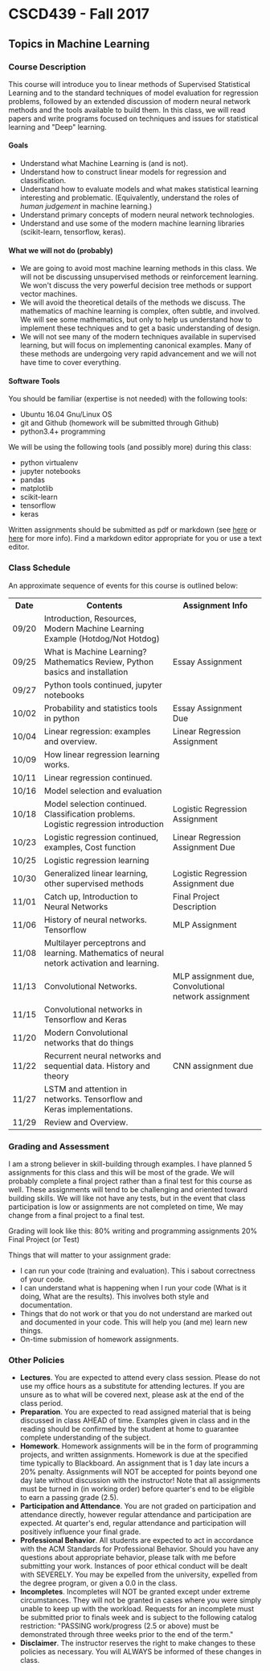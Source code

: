 # CSCD439 - Fall 2017
## Topics in Machine Learning

### Course Description

This course will introduce you to linear methods of Supervised Statistical Learning and to the standard techniques of model evaluation for regression problems, followed by an extended discussion of modern neural network methods and the tools available to build them.  In this class, we will read papers and write programs focused on techniques and issues for statistical learning and "Deep" learning.

#### Goals
* Understand what Machine Learning is (and is not).
* Understand how to construct linear models for regression and classification.
* Understand how to evaluate models and what makes statistical learning interesting and problematic. (Equivalently, understand the roles of *human judgement* in machine learning.)
* Understand primary concepts of modern neural network technologies.
* Understand and use some of the modern machine learning libraries (scikit-learn, tensorflow, keras).

#### What we will not do (probably)
* We are going to avoid most machine learning methods in this class.  We will not be discussing unsupervised methods or reinforcement learning.  We won't discuss the very powerful decision tree methods or support vector machines.  
* We will avoid the theoretical details of the methods we discuss.  The mathematics of machine learning is complex, often subtle, and involved.  We will see some mathematics, but only to help us understand how to implement these techniques and to get a basic understanding of design.
* We will not see many of the modern techniques available in supervised learning, but will focus on implementing canonical examples.  Many of these methods are undergoing very rapid advancement and we will not have time to cover everything.

#### Software Tools
You should be familiar (expertise is not needed) with the following tools:

* Ubuntu 16.04 Gnu/Linux OS
* git and Github (homework will be submitted through Github)
* python3.4+ programming 

We will be using the following tools (and possibly more) during this class:

* python virtualenv
* jupyter notebooks
* pandas
* matplotlib
* scikit-learn
* tensorflow
* keras

Written assignments should be submitted as pdf or markdown (see [here](https://github.com/adam-p/markdown-here/wiki/Markdown-Cheatsheet) or [here](https://daringfireball.net/projects/markdown/syntax) for more info).  Find a markdown editor appropriate for you or use a text editor.

### Class Schedule
An approximate sequence of events for this course is outlined below:

<table>
<tr><th>Date</th><th>Contents</th><th>Assignment Info</th></tr>
<tr><td>09/20</td><td>Introduction, Resources, Modern Machine Learning Example (Hotdog/Not Hotdog)</td><td></td></tr>
<tr><td>09/25</td><td>What is Machine Learning? Mathematics Review, Python basics and installation</td><td>Essay Assignment</td></tr>
<tr><td>09/27</td><td>Python tools continued, jupyter notebooks</td><td></td></tr>
<tr><td>10/02</td><td>Probability and statistics tools in python</td><td>Essay Assignment Due</td></tr>
<tr><td>10/04</td><td>Linear regression: examples and overview.</td><td>Linear Regression Assignment</td></tr>
<tr><td>10/09</td><td>How linear regression learning works.  </td><td></td></tr>
<tr><td>10/11</td><td>Linear regression continued.</td><td></td></tr>
<tr><td>10/16</td><td>Model selection and evaluation</td><td></td></tr>
<tr><td>10/18</td><td>Model selection continued.  Classification problems.  Logistic regression introduction</td><td>Logistic Regression Assignment</td></tr>
<tr><td>10/23</td><td>Logistic regression continued, examples, Cost function</td><td>Linear Regression Assignment Due</td></tr>
<tr><td>10/25</td><td>Logistic regression learning</td><td></td></tr>
<tr><td>10/30</td><td>Generalized linear learning, other supervised methods</td><td>Logistic Regression Assignment due</td></tr>
<tr><td>11/01</td><td>Catch up, Introduction to Neural Networks</td><td>Final Project Description</td></tr>
<tr><td>11/06</td><td>History of neural networks.  Tensorflow</td><td>MLP Assignment</td></tr>
<tr><td>11/08</td><td>Multilayer perceptrons and learning.  Mathematics of neural netork activation and learning.</td><td></td></tr>
<tr><td>11/13</td><td>Convolutional Networks.</td><td>MLP assignment due, Convolutional network assignment</td></tr>
<tr><td>11/15</td><td>Convolutional networks in Tensorflow and Keras</td><td></td></tr>
<tr><td>11/20</td><td>Modern Convolutional networks that do things</td><td></td></tr>
<tr><td>11/22</td><td>Recurrent neural networks and sequential data.  History and theory</td><td>CNN assignment due</td></tr>
<tr><td>11/27</td><td>LSTM and attention in networks.  Tensorflow and Keras implementations.</td><td></td></tr>
<tr><td>11/29</td><td>Review and Overview.</td><td></td></tr>

</table>


### Grading and Assessment
I am a strong believer in skill-building through examples.  I have planned 5 assignments for this class and this will be most of the grade.  We will probably complete a final project rather than a final test for this course as well.  These assignments will tend to be challenging and oriented toward building skills.  We will like not have any tests, but in the event that class participation is low or assignments are not completed on time, We may change from a final project to a final test.

Grading will look like this:
80% writing and programming assignments
20% Final Project (or Test)

Things that will matter to your assignment grade:

* I can run your code (training and evaluation).  This i sabout correctness of your code.
* I can understand what is happening when I run your code (What is it doing, What are the results).  This involves both style and documentation.
* Things that do not work or that you do not understand are marked out and documented in your code.  This will help you (and me) learn new things.
* On-time submission of homework assignments. 

### Other Policies
* **Lectures**. You are expected to attend every class session. Please do not use my office hours as a substitute for attending lectures. If you are unsure as to what will be covered next, please ask at the end of the class period.
* **Preparation**.  You are expected to read assigned material that is being discussed in class AHEAD of time.  Examples given in class and in the reading should be confirmed by the student at home to guarantee complete understanding of the subject.
* **Homework**. Homework assignments will be in the form of programming projects, and written assignments. Homework is due at the specified time typically to Blackboard. An assignment that is 1 day late incurs a 20% penalty.  Assignments will NOT be accepted for points beyond one day late without discussion with the instructor! Note that all assignments must be turned in (in working order) before quarter's end to be eligible to earn a passing grade (2.5).
* **Participation and Attendance**. You are not graded on participation and attendance directly, however regular attendance and participation are expected.  At quarter's end, regular attendance and participation will positively influence your final grade. 
* **Professional Behavior**. All students are expected to act in accordance with the ACM Standards for Professional Behavior. Should you have any questions about appropriate behavior, please talk with me before submitting your work.  Instances of poor ethical conduct will be dealt with SEVERELY.  You may be expelled from the university, expelled from the degree program, or given a 0.0 in the class.
* **Incompletes**. Incompletes will NOT be granted except under extreme circumstances. They will not be granted in cases where you were simply unable to keep up with the workload. Requests for an incomplete must be submitted prior to finals week and is subject to the following catalog restriction: "PASSING work/progress (2.5 or above) must be demonstrated through three weeks prior to the end of the term."
* **Disclaimer**. The instructor reserves the right to make changes to these policies as necessary.  You will ALWAYS be informed of these changes in class.

